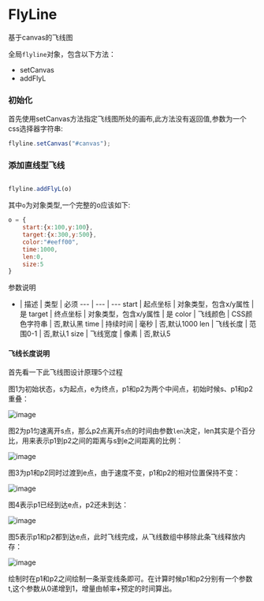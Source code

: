 # FlyLine
基于canvas的飞线图

全局`flyline`对象，包含以下方法：

- setCanvas
- addFlyL

### 初始化

首先使用setCanvas方法指定飞线图所处的画布,此方法没有返回值,参数为一个css选择器字符串:

```js
flyline.setCanvas("#canvas");

```

### 添加直线型飞线

```js

flyline.addFlyL(o)

```

其中`o`为对象类型,一个完整的o应该如下:

```js
o = {
	start:{x:100,y:100},
	target:{x:300,y:500},
	color:"#eeff00",
	time:1000,
	len:0,
	size:5
}

```

参数说明

- | 描述 | 类型 | 必须
--- | --- | ---
start | 起点坐标 | 对象类型，包含x/y属性 | 是
target | 终点坐标 | 对象类型，包含x/y属性 | 是
color | 飞线颜色 | CSS颜色字符串 | 否,默认黑
time | 持续时间 | 毫秒 | 否,默认1000
len | 飞线长度 | 范围0-1 | 否,默认1
size | 飞线宽度 | 像素 | 否,默认5

#### 飞线长度说明

首先看一下此飞线图设计原理5个过程

图1为初始状态，s为起点，e为终点，p1和p2为两个中间点，初始时候s、p1和p2重叠：

![image](https://github.com/xswei/FlyLine/blob/master/1.png)

图2为p1匀速离开s点，那么p2点离开s点的时间由参数`len`决定，len其实是个百分比，用来表示p1到p2之间的距离与s到e之间距离的比例：

![image](https://github.com/xswei/FlyLine/blob/master/2.png)

图3为p1和p2同时过渡到e点，由于速度不变，p1和p2的相对位置保持不变：

![image](https://github.com/xswei/FlyLine/blob/master/3.png)

图4表示p1已经到达e点，p2还未到达：

![image](https://github.com/xswei/FlyLine/blob/master/4.png)

图5表示p1和p2都到达e点，此时飞线完成，从飞线数组中移除此条飞线释放内存：

![image](https://github.com/xswei/FlyLine/blob/master/5.png)


绘制时在p1和p2之间绘制一条渐变线条即可。在计算时候p1和p2分别有一个参数t,这个参数从0递增到1，增量由帧率+预定的时间算出。